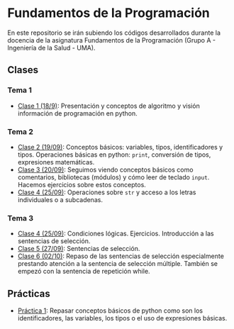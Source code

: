# Fundamentos de la Programación
En este repositorio se irán subiendo los códigos desarrollados durante la docencia de la asignatura Fundamentos de la Programación (Grupo A - Ingeniería de la Salud - UMA).

## Clases
### Tema 1
* [Clase 1 (18/9)](clases/clase01/clase01.md):  Presentación y conceptos de algoritmo y visión información de programación en python.

### Tema 2
* [Clase 2 (19/09)](clases/clase02/clase02.md): Conceptos básicos: variables, tipos, identificadores y tipos. Operaciones básicas en python: `print`, conversión de tipos, expresiones matemáticas.
* [Clase 3 (20/09)](clases/clase03/clase03.md): Seguimos viendo conceptos básicos como comentarios, bibliotecas (módulos) y cómo leer de teclado `input`. Hacemos ejercicios sobre estos conceptos.
* [Clase 4 (25/09)](clases/clase04/clase04.md): Operaciones sobre `str` y acceso a los letras individuales o a subcadenas.

### Tema 3
* [Clase 4 (25/09)](clases/clase04/clase04.md): Condiciones lógicas. Ejercicios. Introducción a las sentencias de selección.
* [Clase 5 (27/09)](clases/clase05/clase05.md): Sentencias de selección.
* [Clase 6 (02/10)](clases/clase06/clase06.md): Repaso de las sentencias de selección especialmente prestando atención a la sentencia de selección múltiple. También se empezó con la sentencia de repetición while.

## Prácticas
* [Práctica 1](prácticas/practica01.md): Repasar conceptos básicos de python como son los identificadores, las variables, los tipos o el uso de expresiones básicas.

